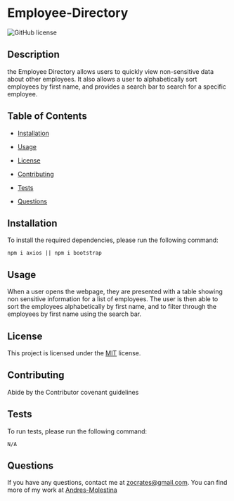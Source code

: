 # Employee-Directory 

![GitHub license](https://img.shields.io/badge/License-MIT-green)

## Description

the Employee Directory allows users to quickly view non-sensitive data about other employees. It also allows a user to alphabetically sort employees by first name, and provides a search bar to search for a specific employee.

## Table of Contents

* [Installation](#Installation)

* [Usage](#Usage)  

* [License](#License)

* [Contributing](#Contributing)

* [Tests](#Tests)

* [Questions](#Questions)

## Installation

To install the required dependencies, please run the following command:

```
npm i axios || npm i bootstrap  
```

## Usage

When a user opens the webpage, they are presented with a table showing non sensitive information for a list of employees. The user is then able to sort the employees alphabetically by first name, and to filter through the employees by first name using the search bar. 

## License 

This project is licensed under the [MIT](https://spdx.org/licenses/MIT.html) license.

## Contributing

Abide by the Contributor covenant guidelines

## Tests

To run tests, please run the following command:

```
N/A
```

## Questions

If you have any questions, contact me at zocrates@gmail.com. You can find more of my work at [Andres-Molestina](https://github.com/zocartes)

